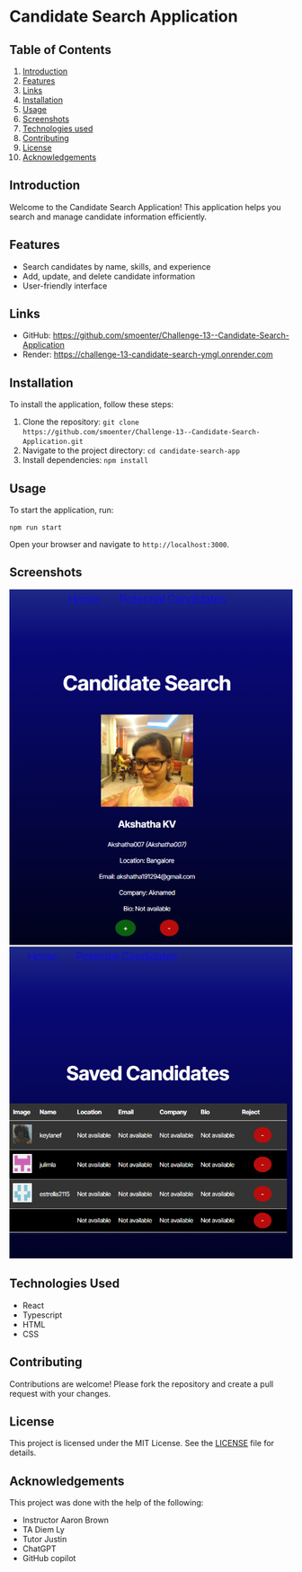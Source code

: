 # Candidate Search Application

## Table of Contents
1. [Introduction](#introduction)
2. [Features](#features)
3. [Links](#links)
4. [Installation](#installation)
5. [Usage](#usage)
6. [Screenshots](#screenshots)
7. [Technologies used](#technologies-used)
8. [Contributing](#contributing)
9. [License](#license)
10. [Acknowledgements](#acknowledgements)

## Introduction
Welcome to the Candidate Search Application! This application helps you search and manage candidate information efficiently.

## Features
- Search candidates by name, skills, and experience
- Add, update, and delete candidate information
- User-friendly interface

## Links 
- GitHub: https://github.com/smoenter/Challenge-13--Candidate-Search-Application
- Render: https://challenge-13-candidate-search-ymgl.onrender.com

## Installation
To install the application, follow these steps:
1. Clone the repository: `git clone https://github.com/smoenter/Challenge-13--Candidate-Search-Application.git`
2. Navigate to the project directory: `cd candidate-search-app`
3. Install dependencies: `npm install`

## Usage
To start the application, run:
```
npm run start
```
Open your browser and navigate to `http://localhost:3000`.

## Screenshots
![Screenshot 1](src/assets/Screenshot%202025-02-25%20184023.png)
![Screenshot 2](src/assets/Screenshot%202025-02-25%20184044.png)

## Technologies Used
- React
- Typescript
- HTML
- CSS


## Contributing
Contributions are welcome! Please fork the repository and create a pull request with your changes.

## License
This project is licensed under the MIT License. See the [LICENSE](LICENSE) file for details.

## Acknowledgements
This project was done with the help of the following:
- Instructor Aaron Brown
- TA Diem Ly
- Tutor Justin
- ChatGPT 
- GitHub copilot 
